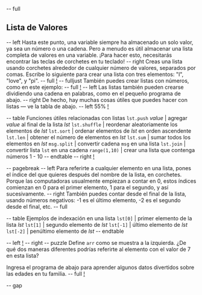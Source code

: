 -- full
## Lista de Valores
-- left
Hasta este punto, una variable siempre ha almacenado un solo valor, ya sea un número o una cadena. Pero a menudo es útil almacenar una lista completa de valores en una variable. ¡Para hacer esto, necesitarás encontrar las teclas de corchetes en tu teclado!
-- right
Creas una lista usando corchetes alrededor de cualquier número de valores, separados por comas.
Escribe lo siguiente para crear una lista con tres elementos: "I", "love", y "pi".
-- full
[!](p28-IlovepiCode.png)
-- fulljust
También puedes crear listas con números, como en este ejemplo:
-- full
[!](p28-primesCode.png)
-- left
Las listas también pueden crearse dividiendo una cadena en palabras, como en el pequeño programa de abajo.
-- right
De hecho, hay muchas cosas útiles que puedes hacer con listas — ve la tabla de abajo.
-- left 55%
[!](p28-listing1.png)

-- table
Funciones útiles relacionadas con listas
`lst.push` _value_ | agregar _value_ al final de la lista _lst_
`lst.shuffle` | reordenar aleatoriamente los elementos de _lst_
`lst.sort` | ordenar elementos de _lst_ en orden ascendente
`lst.len` | obtener el número de elementos en _lst_
`lst.sum` | sumar todos los elementos en _lst_
`msg.split` | convertir cadena `msg` en una lista
`lst.join` | convertir lista `lst` en una cadena
`range(1,10)` | crear una lista que contenga números 1 - 10
-- endtable
-- right
[!](p28-helloBot.png)

-- pagebreak
-- left
Para referirte a cualquier elemento en una lista, pones el índice del que quieres después del nombre de la lista, en corchetes. Porque las computadoras usualmente empiezan a contar en 0, estos índices comienzan en 0 para el primer elemento, 1 para el segundo, y así sucesivamente.
-- right
También puedes contar desde el final de la lista, usando números negativos: -1 es el último elemento, -2 es el segundo desde el final, etc.
-- full

-- table
Ejemplos de indexación en una lista
`lst[0]` | primer elemento de la lista _lst_
`lst[1]` | segundo elemento de _lst_
`lst[-1]` | último elemento de _lst_
`lst[-2]` | penúltimo elemento de _lst_
-- endtable

-- left
[!](p28-listScreen.png)
-- right
-- puzzle
Define `arr` como se muestra a la izquierda. ¿De qué dos maneras diferentes podrías referirte al elemento con el valor de 7 en esta lista?

Ingresa el programa de abajo para aprender algunos datos divertidos sobre las edades en tu familia.
-- full
[!](p28-listing2.png)

-- gap